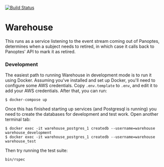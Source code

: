 [![Build Status](https://travis-ci.org/zooniverse/warehouse.svg)](https://travis-ci.org/zooniverse/warehouse)

# Warehouse

This runs as a service listening to the event stream coming out of Panoptes,
determines when a subject needs to retired, in which case it calls back to Panoptes' API to mark it as retired.

### Development

The easiest path to running Warehouse in development mode is to run it using Docker. Assuming you've installed and set up Docker, you'll need to configure some AWS credentials. Copy `.env.template` to `.env`, and edit it to add your AWS credentials. After that, you can run:

```
$ docker-compose up
```

Once this has finished starting up services (and Postgresql is running) you need to create the databases for development and test work. Open another terminal tab:

```
$ docker exec -it warehouse_postgres_1 createdb --username=warehouse warehouse_development
$ docker exec -it warehouse_postgres_1 createdb --username=warehouse warehouse_test
```

Then try running the test suite:

```
bin/rspec
```
